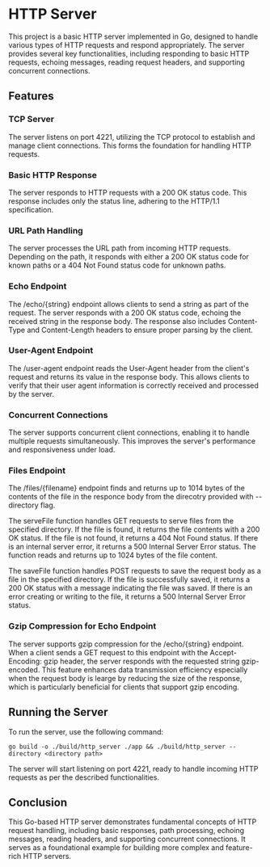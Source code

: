 # HTTP Server
This project is a basic HTTP server implemented in Go, designed to handle various types of HTTP requests and respond appropriately. The server provides several key functionalities, including responding to basic HTTP requests, echoing messages, reading request headers, and supporting concurrent connections.

## Features
### TCP Server
The server listens on port 4221, utilizing the TCP protocol to establish and manage client connections. This forms the foundation for handling HTTP requests.

### Basic HTTP Response
The server responds to HTTP requests with a 200 OK status code. This response includes only the status line, adhering to the HTTP/1.1 specification.

### URL Path Handling
The server processes the URL path from incoming HTTP requests. Depending on the path, it responds with either a 200 OK status code for known paths or a 404 Not Found status code for unknown paths.

### Echo Endpoint
The /echo/{string} endpoint allows clients to send a string as part of the request. The server responds with a 200 OK status code, echoing the received string in the response body. The response also includes Content-Type and Content-Length headers to ensure proper parsing by the client.

### User-Agent Endpoint
The /user-agent endpoint reads the User-Agent header from the client's request and returns its value in the response body. This allows clients to verify that their user agent information is correctly received and processed by the server.

### Concurrent Connections
The server supports concurrent client connections, enabling it to handle multiple requests simultaneously. This improves the server's performance and responsiveness under load.

### Files Endpoint
The /files/{filename} endpoint finds and returns up to 1014 bytes of the contents of the file in the responce body from the direcotry provided with --directory flag.

The serveFile function handles GET requests to serve files from the specified directory. If the file is found, it returns the file contents with a 200 OK status. If the file is not found, it returns a 404 Not Found status. If there is an internal server error, it returns a 500 Internal Server Error status. The function reads and returns up to 1024 bytes of the file content.

The saveFile function handles POST requests to save the request body as a file in the specified directory. If the file is successfully saved, it returns a 200 OK status with a message indicating the file was saved. If there is an error creating or writing to the file, it returns a 500 Internal Server Error status.

### Gzip Compression for Echo Endpoint
The server supports gzip compression for the /echo/{string} endpoint. When a client sends a GET request to this endpoint with the Accept-Encoding: gzip header, the server responds with the requested string gzip-encoded. This feature enhances data transmission efficiency especially when the request body is learge by reducing the size of the response, which is particularly beneficial for clients that support gzip encoding.

## Running the Server
To run the server, use the following command:
```
go build -o ./build/http_server ./app && ./build/http_server --directory <directory path>
```
The server will start listening on port 4221, ready to handle incoming HTTP requests as per the described functionalities.

## Conclusion
This Go-based HTTP server demonstrates fundamental concepts of HTTP request handling, including basic responses, path processing, echoing messages, reading headers, and supporting concurrent connections. It serves as a foundational example for building more complex and feature-rich HTTP servers.